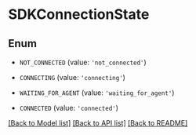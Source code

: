 # SDKConnectionState


## Enum

* `NOT_CONNECTED` (value: `'not_connected'`)

* `CONNECTING` (value: `'connecting'`)

* `WAITING_FOR_AGENT` (value: `'waiting_for_agent'`)

* `CONNECTED` (value: `'connected'`)

[[Back to Model list]](../README.md#documentation-for-models) [[Back to API list]](../README.md#documentation-for-api-endpoints) [[Back to README]](../README.md)



